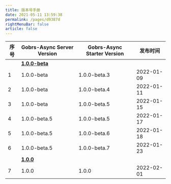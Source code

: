 ```yaml
---
title: 版本号手册
date: 2021-05-11 13:59:38
permalink: /pages/d9387d
rightMenuBar: false
article: false
---
```






|   序号   | Gobrs-Async Server Version | Gobrs-Async Starter Version | 发布时间   |
| ---- | ---------------------- | ----------------------- | ---------- |
|      | [**1.0.0-beta**](https://github.com/Memorydoc/gobrs-async-starter/releases/tag/v1.0.0-beta)                  |                         |            |
| 1    | 1.0.0-beta             | 1.0.0-beta.3            | 2022-01-09 |
| 2    |    1.0.0-beta          | 1.0.0-beta.4            | 2022-01-11 |
| 3    |    1.0.0-beta          | 1.0.0-beta.5            | 2022-01-15 |
| 4    |    1.0.0-beta.5          | 1.0.0-beta.5            | 2022-01-17 |
| 5    |    1.0.0-beta.5          | 1.0.0-beta.6            | 2022-01-18 |
| 6    |    1.0.0-beta.5          | 1.0.0-beta.7            | 2022-01-23 |
|     |       [**1.0.0**](https://github.com/Memorydoc/gobrs-async-starter/releases/tag/v1.0.0)       |             |  |
| 7    |    1.0.0          | 1.0.0            | 2022-02-01 |

